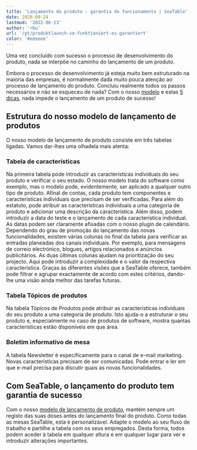 ```yaml
---
title: 'Lançamento do produto - garantia de funcionamento | SeaTable'
date: 2020-09-24
lastmod: '2022-06-13'
author: 'rbu'
url: '/pt/produktlaunch-so-funktioniert-es-garantiert'
color: '#eeeeee'
---
```


Uma vez concluído com sucesso o processo de desenvolvimento do produto, nada se interpõe no caminho do lançamento de um produto.

Embora o processo de desenvolvimento já esteja muito bem estruturado na maioria das empresas, é normalmente dada muito pouca atenção ao processo de lançamento do produto. Concluiu realmente todos os passos necessários e não se esqueceu de nada? Com o nosso [modelo](https://seatable.io/pt/vorlage/duhr9rqdqtcbfeonhxntca/) e estas [5 dicas](https://www.pressesprecher.com/nachrichten/fuenf-tipps-fuer-einen-gelungenen-produkt-launch-9837), nada impede o lançamento de um produto de sucesso!

## Estrutura do nosso modelo de lançamento de produtos

O nosso modelo de lançamento de produto consiste em três tabelas ligadas. Vamos dar-lhes uma olhadela mais atenta:

### Tabela de características

Na primeira tabela pode introduzir as características individuais do seu produto e verificar o seu estado. O nosso modelo trata do software como exemplo, mas o modelo pode, evidentemente, ser aplicado a qualquer outro tipo de produto. Afinal de contas, cada produto tem componentes e características individuais que precisam de ser verificadas. Para além do estatuto, pode atribuir as características individuais a uma categoria de produto e adicionar uma descrição da característica. Além disso, podem introduzir a data do teste e o lançamento de cada característica individual. As datas podem ser claramente afixadas com o nosso plugin de calendário. Dependendo do grau de promoção do lançamento das novas funcionalidades, existem várias colunas no final da tabela para verificar as entradas planeadas dos canais individuais. Por exemplo, para mensagens de correio electrónico, blogues, artigos relacionados e anúncios publicitários. As duas últimas colunas ajudam na prioritização do seu projecto. Aqui pode introduzir a complexidade e o valor da respectiva característica. Graças às diferentes visões que a SeaTable oferece, também pode filtrar e agrupar exactamente de acordo com estes critérios, dando-lhe uma visão ainda melhor das tarefas futuras.

### Tabela Tópicos de produtos

Na tabela Tópicos de Produtos pode atribuir as características individuais do seu produto a uma categoria de produto. Isto ajuda-o a estruturar o seu produto e, especialmente no caso de produtos de software, mostra quantas características estão disponíveis em que área.

### Boletim informativo de mesa

A tabela Newsletter é especificamente para o canal de e-mail marketing. Novas características precisam de ser comunicadas. Pode entrar e ler em que e-mail precisa para discutir quais as novas funcionalidades.

## Com SeaTable, o lançamento do produto tem garantia de sucesso

Com o nosso [modelo de lançamento de produto](https://seatable.io/pt/vorlage/duhr9rqdqtcbfeonhxntca/), mantém sempre um registo das suas doses antes do lançamento final do produto. Como todas as mesas SeaTable, esta é personalizável. Adapte o modelo ao seu fluxo de trabalho e partilhe a tabela com os seus empregados. Desta forma, todos podem aceder à tabela em qualquer altura e em qualquer lugar para ver e introduzir alterações importantes.
